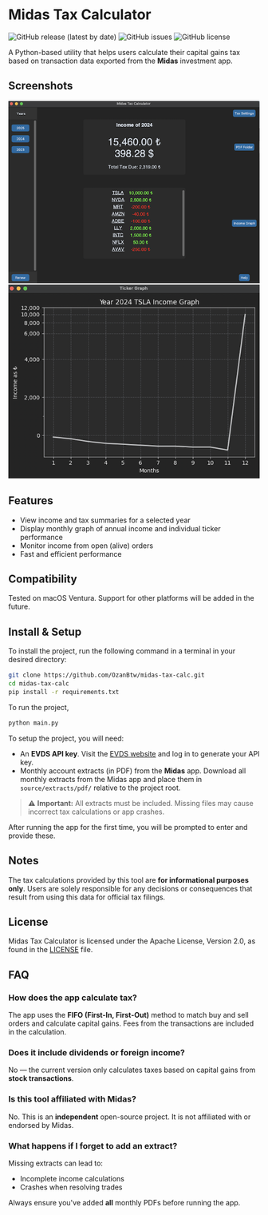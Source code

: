 # Midas Tax Calculator

![GitHub release (latest by date)](https://img.shields.io/github/v/release/OzanBtw/midas-tax-calc)
![GitHub issues](https://img.shields.io/github/issues/OzanBtw/midas-tax-calc)
![GitHub license](https://img.shields.io/github/license/OzanBtw/midas-tax-calc?style=flat)

A Python-based utility that helps users calculate their capital gains tax based on transaction data exported from the **Midas** investment app.

## Screenshots

![Screenshot 1](./source/screenshots/screen_1.png)
![Screenshot 2](./source/screenshots/screen_2.png)


## Features

- View income and tax summaries for a selected year
- Display monthly graph of annual income and individual ticker performance
- Monitor income from open (alive) orders
- Fast and efficient performance

## Compatibility
Tested on macOS Ventura. Support for other platforms will be added in the future.

## Install & Setup
To install the project, run the following command in a terminal in your desired directory:

```bash
git clone https://github.com/OzanBtw/midas-tax-calc.git
cd midas-tax-calc
pip install -r requirements.txt
```

To run the project,
```bash
python main.py
```

To setup the project, you will need:

- An **EVDS API key**. Visit the [EVDS website](https://evds2.tcmb.gov.tr/) and log in to generate your API key.
- Monthly account extracts (in PDF) from the **Midas** app. Download all monthly extracts from the Midas app and place them in `source/extracts/pdf/` relative to the project root. 
> ⚠️ **Important:** All extracts must be included. Missing files may cause incorrect tax calculations or app crashes.

After running the app for the first time, you will be prompted to enter and provide these.

## Notes

The tax calculations provided by this tool are **for informational purposes only**. Users are solely responsible for any decisions or consequences that result from using this data for official tax filings.


## License

Midas Tax Calculator is licensed under the Apache License, Version 2.0, as found in the [LICENSE](https://github.com/OzanBtw/midas-tax-calc/blob/main/LICENSE) file.



## FAQ

### How does the app calculate tax?
The app uses the **FIFO (First-In, First-Out)** method to match buy and sell orders and calculate capital gains. Fees from the transactions are included in the calculation.

### Does it include dividends or foreign income?
No — the current version only calculates taxes based on capital gains from **stock transactions**.


### Is this tool affiliated with Midas?
No. This is an **independent** open-source project. It is not affiliated with or endorsed by Midas.


### What happens if I forget to add an extract?
Missing extracts can lead to:
- Incomplete income calculations
- Crashes when resolving trades

Always ensure you've added **all** monthly PDFs before running the app.



